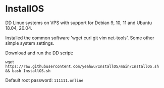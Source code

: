# InstallOS

DD Linux systems on VPS with support for Debian 9, 10, 11 and Ubuntu 18.04, 20.04.

Installed the common software 'wget curl git vim net-tools'. Some other simple system settings.

Download and run the DD script:

`wget https://raw.githubusercontent.com/yeahwu/InstallOS/main/InstallOS.sh && bash InstallOS.sh`

Default root password: `111111.online`
